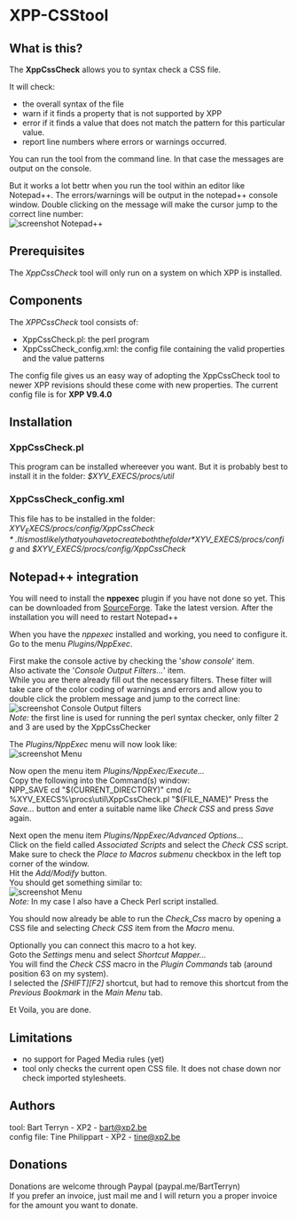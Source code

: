 # XPP-CSStool
## What is this?
The **XppCssCheck** allows you to syntax check a CSS file. 

It will check: 
* the overall syntax of the file
* warn if it finds a property that is not supported by XPP
* error if it finds a value that does not match the pattern for this particular value.
* report line numbers where errors or warnings occurred. 

You can run the tool from the command line. In that case the messages are output on the console.

But it works a lot bettr when you run the tool within an editor like Notepad++. The errors/warnings will be output in the notepad++ console window. Double clicking on the message will make the cursor jump to the correct line number:  
![screenshot Notepad++](./Capture.png)

## Prerequisites
The *XppCssCheck* tool will only run on a system on which XPP is installed.

## Components
The *XPPCssCheck* tool consists of:
* XppCssCheck.pl: the perl program
* XppCssCheck_config.xml: the config file containing the valid properties and the value patterns

The config file gives us an easy way of adopting the XppCssCheck tool to newer XPP revisions should these come with new properties.
The current config file is for __XPP V9.4.0__

## Installation
### XppCssCheck.pl
This program can be installed whereever you want. But it is probably best to install it in the folder: *$XYV_EXECS/procs/util*

### XppCssCheck_config.xml
This file has to be installed in the folder: *$XYV_EXECS/procs/config/XppCssCheck*.  
It is most likely that you have to create both the folder *$XYV_EXECS/procs/config* and *$XYV_EXECS/procs/config/XppCssCheck*

## Notepad++ integration
You will need to install the **nppexec** plugin if you have not done so yet. This can be downloaded from [SourceForge](https://sourceforge.net/projects/npp-plugins/files/NppExec/). Take the latest version. After the installation you will need to restart Notepad++

When you have the _nppexec_ installed and working, you need to configure it.  
Go to the menu _Plugins/NppExec_.

First make the console active by checking the '_show console_' item.  
Also activate the '_Console Output Filters..._' item.  
While you are there already fill out the necessary filters. These filter will take care of the color coding of warnings and errors and allow you to double click the problem message and jump to the correct line:   
![screenshot Console Output filters](./CaptureFilters.png)   
_Note:_ the first line is used for running the perl syntax checker, only filter 2 and 3 are used by the XppCssChecker  


The _Plugins/NppExec_ menu will now look like:  
![screenshot Menu](./CaptureMenu.png)  

Now open the menu item  _Plugins/NppExec/Execute..._  
Copy the following into the Command(s) window:  
  NPP_SAVE
  cd "$(CURRENT_DIRECTORY)"
  cmd /c  %XYV_EXECS%\procs\util\XppCssCheck.pl  "$(FILE_NAME)" 
Press the _Save..._ button and enter a suitable name like _Check CSS_ and press _Save_ again.

Next open the menu item  _Plugins/NppExec/Advanced Options..._   
Click on the field called _Associated Scripts_ and select the _Check CSS_ script.   
Make sure to check the _Place to Macros submenu_ checkbox in the left top corner of the window.   
Hit the _Add/Modify_ button.   
You should get something similar to:   
![screenshot Menu](./CaptureOptions.png)   
_Note:_ In my case I also have a Check Perl script installed. 

You should now already be able to run the _Check_Css_ macro by opening a CSS file and selecting _Check CSS_ item from the _Macro_ menu.

Optionally you can connect this macro to a hot key.  
Goto the _Settings_ menu and select _Shortcut Mapper..._  
You will find the _Check CSS_ macro in the _Plugin Commands_ tab (around position 63 on my system).  
I selected the _[SHIFT][F2]_ shortcut, but had to remove this shortcut from the _Previous Bookmark_ in the _Main Menu_ tab.  

Et Voila, you are done.

## Limitations
* no support for Paged Media rules (yet)
* tool only checks the current open CSS file. It does not chase down nor check imported stylesheets.

## Authors
tool: Bart Terryn - XP2 - bart@xp2.be  
config file: Tine Philippart - XP2 - tine@xp2.be

## Donations
Donations are welcome through Paypal (paypal.me/BartTerryn)  
If you prefer an invoice, just mail me and I will return you a proper invoice for the amount you want to donate.

